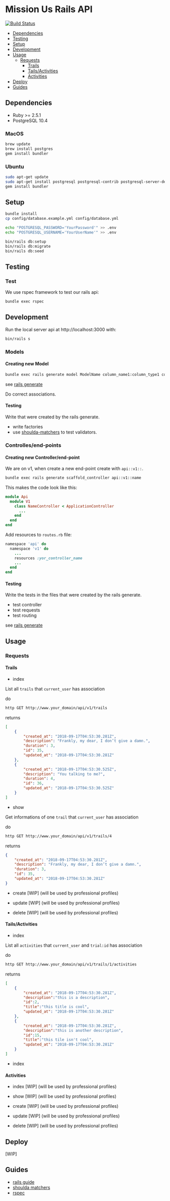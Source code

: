 # Mission Us Rails API

[![Build Status](https://travis-ci.org/babelsh/mission-us-backend.svg?branch=master)](https://travis-ci.org/babelsh/mission-us-backend)

- [Dependencies](#dependencies)
- [Testing](#testing)
- [Setup](#setup)
- [Development](#development)
- [Usage](#usage)
  - [Requests](#requests)
    - [Trails](#trails)
    - [Tails/Activities](#tails/activities)
    - [Activities](#activities)
- [Deploy](#deploy)
- [Guides](#guides)

## Dependencies

- Ruby >= 2.5.1
- PostgreSQL 10.4

### MacOS

```sh
brew update
brew install postgres
gem install bundler
```

### Ubuntu

```sh
sudo apt-get update
sudo apt-get install postgresql postgresql-contrib postgresql-server-dev-all cmake
gem install bundler
```

## Setup

```sh
bundle install
cp config/database.example.yml config/database.yml

echo "POSTGRESQL_PASSWORD='YourPassword'" >> .env
echo "POSTGRESQL_USERNAME='YourUserName'" >> .env

bin/rails db:setup
bin/rails db:migrate
bin/rails db:seed
```

## Testing

### Test

We use rspec framework to test our rails api:

```sh
bundle exec rspec
```

## Development

Run the local server api at http://localhost:3000 with:

```sh
bin/rails s
```

### Models

#### Creating new Model

```sh
bundle exec rails generate model ModelName column_name1:column_type1 column_name1:column_type1 ... column_name1:column_type1
```

see [rails generate](https://guides.rubyonrails.org/command_line.html#rails-generate)

Do correct associations.

#### Testing

Write that were created by the rails generate.

- write factories
- use [shoulda-matchers](https://github.com/thoughtbot/shoulda-matchers) to test validators.


### Controlles/end-points

#### Creating new Controller/end-point

We are on v1, when create a new end-point create with `api::v1::`.

```sh
bundle exec rails generate scaffold_controller api::v1::name
```

This makes the code look like this:

```rb
module Api
  module V1
    class NameController < ApplicationController
      ...
    end
  end
end
```

Add resources to `routes.rb` file:

```rb
namespace 'api' do
  namespace 'v1' do
    ...
    resources :yor_controller_name
    ...
  end
end
```

#### Testing

Write the tests in the files that were created by the rails generate.

- test controller
- test requests
- test routing

see [rails generate](https://guides.rubyonrails.org/command_line.html#rails-generate)

## Usage

### Requests

#### Trails

- index

List all `trails` that `current_user` has association

do

```sh
http GET http://www.your_domain/api/v1/trails
```

returns

```json
[
    {
        "created_at": "2018-09-17T04:53:30.281Z",
        "description": "Frankly, my dear, I don’t give a damn.",
        "duration": 3,
        "id": 35,
        "updated_at": "2018-09-17T04:53:30.281Z"
    },
    {
        "created_at": "2018-09-17T04:53:30.525Z",
        "description": "You talking to me?",
        "duration": 4,
        "id": 36,
        "updated_at": "2018-09-17T04:53:30.525Z"
    }
]
```

- show

Get informations of one `trail` that `current_user` has association

do

```sh
http GET http://www.your_domain/api/v1/trails/4
```

returns

```json
{
    "created_at": "2018-09-17T04:53:30.281Z",
    "description": "Frankly, my dear, I don’t give a damn.",
    "duration": 3,
    "id": 35,
    "updated_at": "2018-09-17T04:53:30.281Z"
}
```

- create [WIP] (will be used by professional profiles)

- update [WIP] (will be used by professional profiles)

- delete [WIP] (will be used by professional profiles)

#### Tails/Activities

- index

List all `activities` that `current_user` and `trial:id` has association

do

```sh
http GET http://www.your_domain/api/v1/trails/1/activities
```

returns

```json
[
    {
        "created_at": "2018-09-17T04:53:30.281Z",
        "description":"this is a description",
        "id":2,
        "title":"this title is cool",
        "updated_at": "2018-09-17T04:53:30.281Z"
    },
    {
        "created_at": "2018-09-17T04:53:30.281Z",
        "description":"this is another description",
        "id":15,
        "title":"this tile isn't cool",
        "updated_at": "2018-09-17T04:53:30.281Z"
    }
]
```

- index

#### Activities

- index [WIP] (will be used by professional profiles)

- show [WIP] (will be used by professional profiles)

- create [WIP] (will be used by professional profiles)

- update [WIP] (will be used by professional profiles)

- delete [WIP] (will be used by professional profiles)

## Deploy

[WIP]

## Guides

- [rails guide](https://api.rubyonrails.org/)
- [shoulda matchers](https://github.com/thoughtbot/shoulda-matchers)
- [rspec](https://github.com/rspec/rspec-rails)
